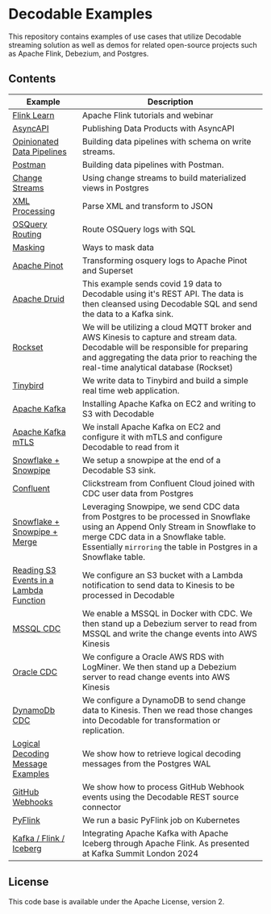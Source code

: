 # Decodable Examples

This repository contains examples of use cases that utilize Decodable streaming solution as well as demos for related open-source projects such as Apache Flink, Debezium, and Postgres.

## Contents

| Example | Description |
|---------|-------------|
| [Flink Learn](./flink-learn/) | Apache Flink tutorials and webinar|
| [AsyncAPI](asyncapi) | Publishing Data Products with AsyncAPI |
| [Opinionated Data Pipelines](opinionated-pipelines) | Building data pipelines with schema on write streams. |
| [Postman](postman) | Building data pipelines with Postman. |
| [Change Streams](change-streams) | Using change streams to build materialized views in Postgres |
| [XML Processing](xml) | Parse XML and transform to JSON |
| [OSQuery Routing](osquery) | Route OSQuery logs with SQL |
| [Masking](masking) | Ways to mask data |
| [Apache Pinot](pinot) | Transforming osquery logs to Apache Pinot and Superset |
| [Apache Druid](druid) | This example sends covid 19 data to Decodable using it's REST API. The data is then cleansed using Decodable SQL and send the data to a Kafka sink.  |
| [Rockset](rockset) | We will be utilizing a cloud MQTT broker and AWS Kinesis to capture and stream data. Decodable will be responsible for preparing and aggregating the data prior to reaching the real-time analytical database (Rockset) |
| [Tinybird](tinybird) | We write data to Tinybird and build a simple real time web application. |
| [Apache Kafka](kafka2s3) | Installing Apache Kafka on EC2 and writing to S3 with Decodable |
| [Apache Kafka mTLS](mtls) | We install Apache Kafka on EC2 and configure it with mTLS and configure Decodable to read from it |
| [Snowflake + Snowpipe](snowflake) | We setup a snowpipe at the end of a Decodable S3 sink. |
| [Confluent](confluent) | Clickstream from Confluent Cloud joined with CDC user data from Postgres |
| [Snowflake + Snowpipe + Merge](snowflake/README-CDC.md) | Leveraging Snowpipe, we send CDC data from Postgres to be processed in Snowflake using an Append Only Stream in Snowflake to merge CDC data in a Snowflake table. Essentially `mirroring` the table in Postgres in a Snowflake table. |
|[Reading S3 Events in a Lambda Function](s3events/)|We configure an S3 bucket with a Lambda notification to send data to Kinesis to be processed in Decodable |
|[MSSQL CDC](mssql_cdc/)| We enable a MSSQL in Docker with CDC. We then stand up a Debezium server to read from MSSQL and write the change events into AWS Kinesis  |
|[Oracle CDC](oracle_cdc/)| We configure a Oracle AWS RDS with LogMiner. We then stand up a Debezium server to read change events into AWS Kinesis  |
|[DynamoDb CDC](dynamodb_cdc/)| We configure a DynamoDB to send change data to Kinesis. Then we read those changes into Decodable for transformation or replication.  |
|[ Logical Decoding Message Examples](postgres-logical-decoding)| We show how to retrieve logical decoding messages from the Postgres WAL |
|[GitHub Webhooks](github-webhooks)| We show how to process GitHub Webhook events using the Decodable REST source connector |
|[PyFlink](pyflink)| We run a basic PyFlink job on Kubernetes |
|[Kafka / Flink / Iceberg](kafka-iceberg)| Integrating Apache Kafka with Apache Iceberg through Apache Flink. As presented at Kafka Summit London 2024|

## License

This code base is available under the Apache License, version 2.

